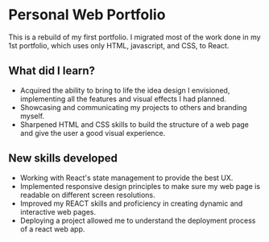 # Personal Web Portfolio

This is a rebuild of my first portfolio. I migrated most of the work done in my 1st portfolio, which uses only HTML, javascript, and CSS, to React.

## What did I learn?

- Acquired the ability to bring to life the idea design I envisioned, implementing all the features and visual effects I had planned.
- Showcasing and communicating my projects to others and branding myself.
- Sharpened HTML and CSS skills to build the structure of a web page and give the user a good visual experience.
 
## New skills developed

- Working with React's state management to provide the best UX.
- Implemented responsive design principles to make sure my web page is readable on different screen resolutions.
- Improved my REACT skills and proficiency in creating dynamic and interactive web pages.
- Deploying a project allowed me to understand the deployment process of a react web app.
